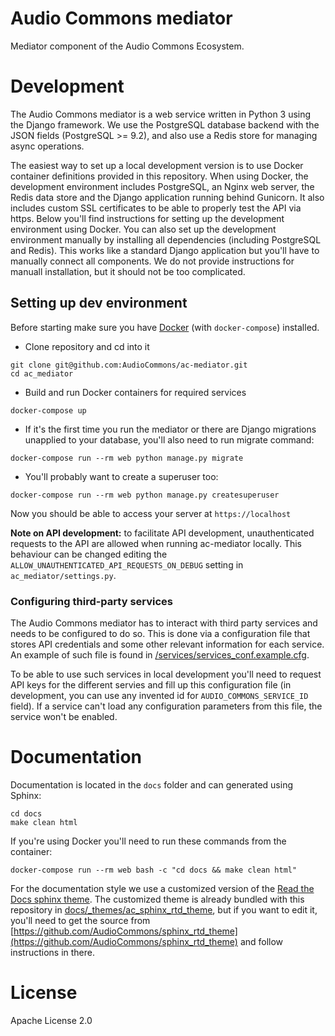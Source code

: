 # Audio Commons mediator

Mediator component of the Audio Commons Ecosystem.


# Development

The Audio Commons mediator is a web service written in Python 3 using
the Django framework. We use the PostgreSQL database backend with the
JSON fields (PostgreSQL >= 9.2), and also use a Redis store for managing
async operations.

The easiest way to set up a local development version is to use Docker
container definitions provided in this repository. When using Docker, the
development environment includes PostgreSQL, an Nginx web server, the Redis
data store and the Django application running behind Gunicorn.
It also includes custom SSL certificates to be able to properly test the
API via https. Below you'll find instructions for setting up the development
environment using Docker. You can also set up the development environment
manually by installing all dependencies (including PostgreSQL and Redis).
This works like a standard Django application but you'll have to manually
connect all components. We do not provide instructions for manuall installation,
but it should not be too complicated.

## Setting up dev environment

Before starting make sure you have [Docker](https://www.docker.com/products/overview)
(with `docker-compose`) installed.

- Clone repository and cd into it
```
git clone git@github.com:AudioCommons/ac-mediator.git
cd ac_mediator
```

- Build and run Docker containers for required services
```
docker-compose up
```

- If it's the first time you run the mediator or there are Django migrations unapplied to your database, you'll also need to run migrate command:
```
docker-compose run --rm web python manage.py migrate
```

- You'll probably want to create a superuser too:
```
docker-compose run --rm web python manage.py createsuperuser
```

Now you should be able to access your server at `https://localhost`


**Note on API development:** to facilitate API development, unauthenticated
requests to the API are allowed when running ac-mediator locally. 
This behaviour can be changed editing the `ALLOW_UNAUTHENTICATED_API_REQUESTS_ON_DEBUG`
setting in `ac_mediator/settings.py`.


### Configuring third-party services

The Audio Commons mediator has to interact with third party services and needs
to be configured to do so. This is done via a configuration file that stores
API credentials and some other relevant information for each service. An example of such
file is found in [/services/services_conf.example.cfg](https://github.com/AudioCommons/ac-mediator/blob/master/services/services_conf.example.cfg).

To be able to use such services in local development you'll need to request API keys
for the different servies and fill up this configuration file (in development, you can 
use any invented id for `AUDIO_COMMONS_SERVICE_ID` field). If a service can't load
any configuration parameters from this file, the service won't be enabled.


# Documentation

Documentation is located in the `docs` folder and can generated using Sphinx:
```
cd docs
make clean html
```

If you're using Docker you'll need to run these commands from the container:
```
docker-compose run --rm web bash -c "cd docs && make clean html"
```


For the documentation style we use a customized version of the
[Read the Docs sphinx theme](https://github.com/snide/sphinx_rtd_theme/blob/master/README.rst).
The customized theme is already bundled with this repository in
[docs/_themes/ac_sphinx_rtd_theme](https://github.com/AudioCommons/ac-mediator/tree/master/docs/_themes/ac_sphinx_rtd_theme),
but if you want to edit it, you'll need to get the source from
[https://github.com/AudioCommons/sphinx_rtd_theme](https://github.com/AudioCommons/sphinx_rtd_theme)
and follow instructions in there.


# License
Apache License 2.0
